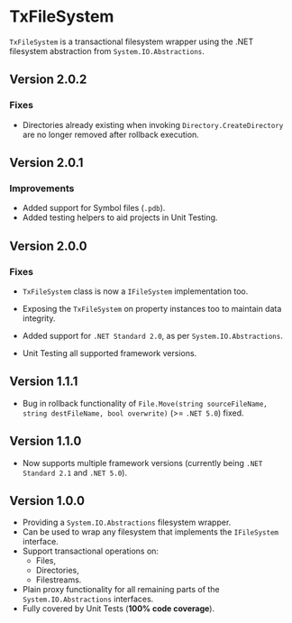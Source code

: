 TxFileSystem
=================
`TxFileSystem` is a transactional filesystem wrapper using the .NET filesystem abstraction from `System.IO.Abstractions`.

## Version 2.0.2

### Fixes
* Directories already existing when invoking `Directory.CreateDirectory` are no longer removed after rollback execution.

## Version 2.0.1

### Improvements
* Added support for Symbol files (`.pdb`).
* Added testing helpers to aid projects in Unit Testing.

## Version 2.0.0

### Fixes
* `TxFileSystem` class is now a `IFileSystem` implementation too.
* Exposing the `TxFileSystem` on property instances too to maintain data integrity.

*  Added support for `.NET Standard 2.0`, as per `System.IO.Abstractions`.
*  Unit Testing all supported framework versions.

Version 1.1.1
-----------------

*  Bug in rollback functionality of `File.Move(string sourceFileName, string destFileName, bool overwrite)` (>= `.NET 5.0`) fixed.

Version 1.1.0
-----------------

*  Now supports multiple framework versions (currently being `.NET Standard 2.1` and `.NET 5.0`).

Version 1.0.0
-----------------

*  Providing a `System.IO.Abstractions` filesystem wrapper.
*  Can be used to wrap any filesystem that implements the `IFileSystem` interface.
*  Support transactional operations on:
   *   Files,
   *   Directories,
   *   Filestreams.
*  Plain proxy functionality for all remaining parts of the `System.IO.Abstractions` interfaces.
*  Fully covered by Unit Tests (**100% code coverage**).

